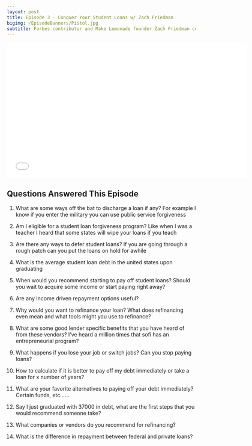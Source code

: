 ```yaml
---
layout: post
title: Episode 3 - Conquer Your Student Loans w/ Zach Friedman
bigimg: /EpisodeBanners/Pistol.jpg
subtitle: Forbes contributor and Make Lemonade founder Zach Friedman comes on to talk all things student loans
---
```

<iframe style="border: none" src="//html5-player.libsyn.com/embed/episode/id/5251517/height/360/width/640/theme/standard/autonext/no/thumbnail/yes/autoplay/no/preload/no/no_addthis/no/direction/backward/" height="360" width="640" scrolling="no"  allowfullscreen webkitallowfullscreen mozallowfullscreen oallowfullscreen msallowfullscreen></iframe>

## Questions Answered This Episode

1) What are some ways off the bat to discharge a loan if any? For example I know if you enter the military you can use public service forgiveness

2) Am I eligible for a student loan forgiveness program? Like when I was a teacher I heard that some states will wipe your loans if you teach

3) Are there any ways to defer student loans? If you are going through a rough patch can you put the loans on hold for awhile

4) What is the average student loan debt in the united states upon graduating

5) When would you recommend starting to pay off student loans? Should you wait to acquire some income or start paying right away?

6) Are any income driven repayment options useful?

7) Why would you want to refinance your loan? What does refinancing even mean and what tools might you use to refinance?

8) What are some good lender specific benefits that you have heard of from these vendors? I’ve heard a million times that sofi has an entrepreneurial program?

9) What happens if you lose your job or switch jobs? Can you stop paying loans?

10) How to calculate if it is better to pay off my debt immediately or take a loan for x number of years?

11) What are your favorite alternatives to paying off your debt immediately? Certain funds, etc……

12) Say I just graduated with 37000 in debt, what are the first steps that you would recommend someone take?

13) What companies or vendors do you recommend for refinancing? 

14) What is the difference in repayment between federal and private loans?

